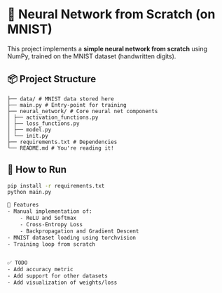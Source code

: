 # 🧠 Neural Network from Scratch (on MNIST)

This project implements a **simple neural network from scratch** using NumPy, trained on the MNIST dataset (handwritten digits).

## 📦 Project Structure

```text
├── data/ # MNIST data stored here
├── main.py # Entry-point for training
├── neural_network/ # Core neural net components
│ ├── activation_functions.py
│ ├── loss_functions.py
│ ├── model.py
│ └── init.py
├── requirements.txt # Dependencies
└── README.md # You're reading it!
```


## 🚀 How to Run

```bash
pip install -r requirements.txt
python main.py

🧠 Features
- Manual implementation of:
    - ReLU and Softmax
    - Cross-Entropy Loss
    - Backpropagation and Gradient Descent
- MNIST dataset loading using torchvision
- Training loop from scratch


✅ TODO
- Add accuracy metric
- Add support for other datasets
- Add visualization of weights/loss